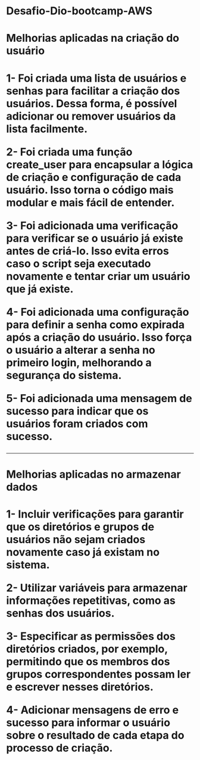 # Desafio-Dio-bootcamp-AWS

<h1>Melhorias aplicadas na criação do usuário<h1>

1- Foi criada uma lista de usuários e senhas para facilitar a criação dos usuários. Dessa forma, é possível adicionar ou remover usuários da lista facilmente.

2- Foi criada uma função create_user para encapsular a lógica de criação e configuração de cada usuário. Isso torna o código mais modular e mais fácil de entender.

3- Foi adicionada uma verificação para verificar se o usuário já existe antes de criá-lo. Isso evita erros caso o script seja executado novamente e tentar criar um usuário que já existe.

4- Foi adicionada uma configuração para definir a senha como expirada após a criação do usuário. Isso força o usuário a alterar a senha no primeiro login, melhorando a segurança do sistema.

5- Foi adicionada uma mensagem de sucesso para indicar que os usuários foram criados com sucesso.


----------------------------------------------------------------------------------------------------------------------------------------------

<h1>Melhorias aplicadas no armazenar dados<h1>

1- Incluir verificações para garantir que os diretórios e grupos de usuários não sejam criados novamente caso já existam no sistema.

2- Utilizar variáveis para armazenar informações repetitivas, como as senhas dos usuários.

3- Especificar as permissões dos diretórios criados, por exemplo, permitindo que os membros dos grupos correspondentes possam ler e escrever nesses diretórios.

4- Adicionar mensagens de erro e sucesso para informar o usuário sobre o resultado de cada etapa do processo de criação.
